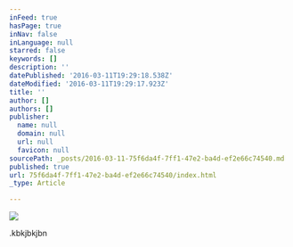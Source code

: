 ```yaml
---
inFeed: true
hasPage: true
inNav: false
inLanguage: null
starred: false
keywords: []
description: ''
datePublished: '2016-03-11T19:29:18.538Z'
dateModified: '2016-03-11T19:29:17.923Z'
title: ''
author: []
authors: []
publisher:
  name: null
  domain: null
  url: null
  favicon: null
sourcePath: _posts/2016-03-11-75f6da4f-7ff1-47e2-ba4d-ef2e66c74540.md
published: true
url: 75f6da4f-7ff1-47e2-ba4d-ef2e66c74540/index.html
_type: Article

---
```

![](https://the-grid-user-content.s3-us-west-2.amazonaws.com/5299ae9e-8b12-4484-820b-d495c57fd255.png)

.kbkjbkjbn